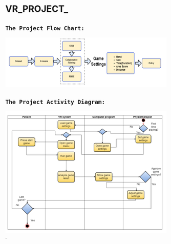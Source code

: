 # VR_PROJECT_

## `The Project Flow Chart:`
![Flow_Charts.png](Diagrams/Flow_Charts.png "Flow Chart")

## `The Project Activity Diagram:`
![Activity_Diagram.png](Diagrams/Activity_Diagram.png "Activity Diagram")
.
